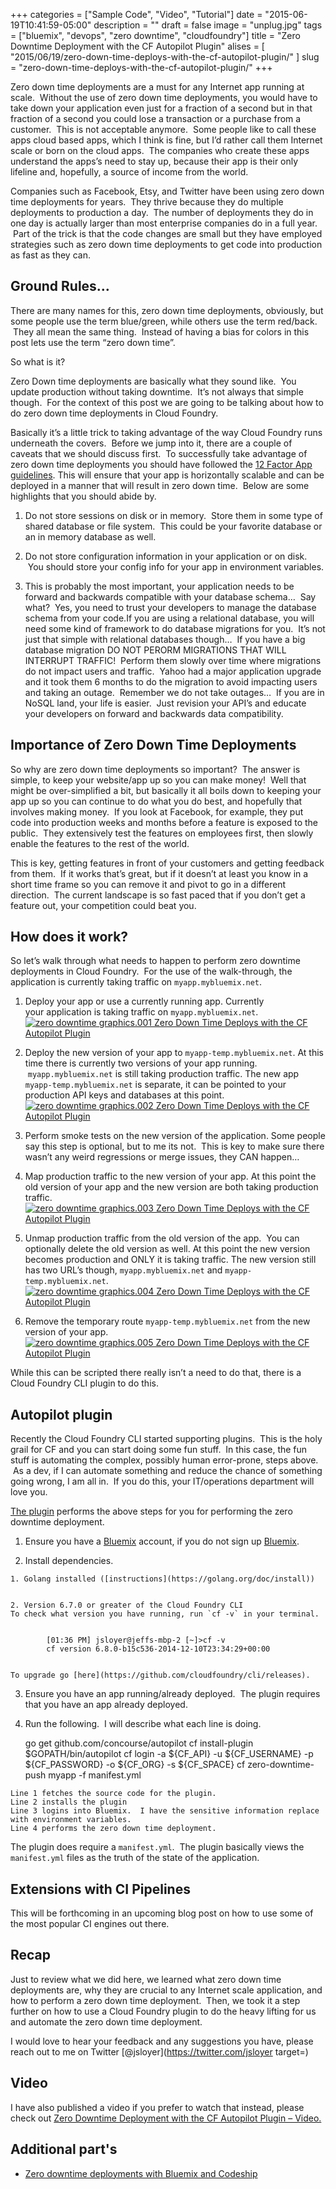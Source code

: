 +++
categories = ["Sample Code", "Video", "Tutorial"]
date = "2015-06-19T10:41:59-05:00"
description = ""
draft = false
image = "unplug.jpg"
tags = ["bluemix", "devops", "zero downtime", "cloudfoundry"]
title = "Zero Downtime Deployment with the CF Autopilot Plugin"
alises = [
  "2015/06/19/zero-down-time-deploys-with-the-cf-autopilot-plugin/"
]
slug = "zero-down-time-deploys-with-the-cf-autopilot-plugin/"
+++

Zero down time deployments are a must for any Internet app running at scale.  Without the use of zero down time deployments, you would have to take down your application even just for a fraction of a second but in that fraction of a second you could lose a transaction or a purchase from a customer.  This is not acceptable anymore.  Some people like to call these apps cloud based apps, which I think is fine, but I’d rather call them Internet scale or born on the cloud apps.  The companies who create these apps understand the apps’s need to stay up, because their app is their only lifeline and, hopefully, a source of income from the world.

Companies such as Facebook, Etsy, and Twitter have been using zero down time deployments for years.  They thrive because they do multiple deployments to production a day.  The number of deployments they do in one day is actually larger than most enterprise companies do in a full year.  Part of the trick is that the code changes are small but they have employed strategies such as zero down time deployments to get code into production as fast as they can.
<!-- more -->


## Ground Rules…


There are many names for this, zero down time deployments, obviously, but some people use the term blue/green, while others use the term red/back.  They all mean the same thing.  Instead of having a bias for colors in this post lets use the term “zero down time”.

So what is it?

Zero Down time deployments are basically what they sound like.  You update production without taking downtime.  It’s not always that simple though.  For the context of this post we are going to be talking about how to do zero down time deployments in Cloud Foundry.

Basically it’s a little trick to taking advantage of the way Cloud Foundry runs underneath the covers.  Before we jump into it, there are a couple of caveats that we should discuss first.  To successfully take advantage of zero down time deployments you should have followed the [12 Factor App guidelines](http://12factor.net/). This will ensure that your app is horizontally scalable and can be deployed in a manner that will result in zero down time.  Below are some highlights that you should abide by.




  1. Do not store sessions on disk or in memory.  Store them in some type of shared database or file system.  This could be your favorite database or an in memory database as well.


  2. Do not store configuration information in your application or on disk.  You should store your config info for your app in environment variables.


  3. This is probably the most important, your application needs to be forward and backwards compatible with your database schema…  Say what?  Yes, you need to trust your developers to manage the database schema from your code.If you are using a relational database, you will need some kind of framework to do database migrations for you.  It’s not just that simple with relational databases though…  If you have a big database migration DO NOT PERORM MIGRATIONS THAT WILL INTERRUPT TRAFFIC!  Perform them slowly over time where migrations do not impact users and traffic.  Yahoo had a major application upgrade and it took them 6 months to do the migration to avoid impacting users and taking an outage.  Remember we do not take outages…  If you are in NoSQL land, your life is easier.  Just revision your API’s and educate your developers on forward and backwards data compatibility.




## Importance of Zero Down Time Deployments


So why are zero down time deployments so important?  The answer is simple, to keep your website/app up so you can make money!  Well that might be over-simplified a bit, but basically it all boils down to keeping your app up so you can continue to do what you do best, and hopefully that involves making money.  If you look at Facebook, for example, they put code into production weeks and months before a feature is exposed to the public.  They extensively test the features on employees first, then slowly enable the features to the rest of the world.

This is key, getting features in front of your customers and getting feedback from them.  If it works that’s great, but if it doesn’t at least you know in a short time frame so you can remove it and pivot to go in a different direction.  The current landscape is so fast paced that if you don’t get a feature out, your competition could beat you.


## How does it work?


So let’s walk through what needs to happen to perform zero downtime deployments in Cloud Foundry.  For the use of the walk-through, the application is currently taking traffic on `myapp.mybluemix.net`.




  1. Deploy your app or use a currently running app.
Currently your application is taking traffic on `myapp.mybluemix.net`.
[![zero downtime graphics.001 Zero Down Time Deploys with the CF Autopilot Plugin](zero-downtime-graphics.001.png)](zero-downtime-graphics.001.png)


  2. Deploy the new version of your app to `myapp-temp.mybluemix.net`.
At this time there is currently two versions of your app running.  `myapp.mybluemix.net` is still taking production traffic.
The new app `myapp-temp.mybluemix.net` is separate, it can be pointed to your production API keys and databases at this point.
[![zero downtime graphics.002 Zero Down Time Deploys with the CF Autopilot Plugin](zero-downtime-graphics.002.png)](zero-downtime-graphics.002.png)


  3. Perform smoke tests on the new version of the application.
Some people say this step is optional, but to me its not.  This is key to make sure there wasn’t any weird regressions or merge issues, they CAN happen…


  4. Map production traffic to the new version of your app.
At this point the old version of your app and the new version are both taking production traffic.
[![zero downtime graphics.003 Zero Down Time Deploys with the CF Autopilot Plugin](zero-downtime-graphics.003.png)](zero-downtime-graphics.003.png)


  5. Unmap production traffic from the old version of the app.  You can optionally delete the old version as well.
At this point the new version becomes production and ONLY it is taking traffic.
The new version still has two URL’s though, `myapp.mybluemix.net` and `myapp-temp.mybluemix.net`.
[![zero downtime graphics.004 Zero Down Time Deploys with the CF Autopilot Plugin](zero-downtime-graphics.004.png)](zero-downtime-graphics.004.png)


  6. Remove the temporary route `myapp-temp.mybluemix.net` from the new version of your app.
[![zero downtime graphics.005 Zero Down Time Deploys with the CF Autopilot Plugin](zero-downtime-graphics.005.png)](zero-downtime-graphics.005.png)


While this can be scripted there really isn’t a need to do that, there is a Cloud Foundry CLI plugin to do this.


## Autopilot plugin


Recently the Cloud Foundry CLI started supporting plugins.  This is the holy grail for CF and you can start doing some fun stuff.  In this case, the fun stuff is automating the complex, possibly human error-prone, steps above.  As a dev, if I can automate something and reduce the chance of something going wrong, I am all in.  If you do this, your IT/operations department will love you.

[The plugin](https://github.com/concourse/autopilot) performs the above steps for you for performing the zero downtime deployment.




  1. Ensure you have a [Bluemix](http://bluemix.net/?cm_mmc=Display-JeffSloyer.io-_-BluemixSampleApp-AutoPilotPlugin-_-Node-WatsonPersonalityInsights-_-BM-DevAd) account, if you do not sign up [Bluemix](http://bluemix.net/?cm_mmc=Display-JeffSloyer.io-_-BluemixSampleApp-AutoPilotPlugin-_-Node-WatsonPersonalityInsights-_-BM-DevAd).


  2. Install dependencies.


    1. Golang installed ([instructions](https://golang.org/doc/install))


    2. Version 6.7.0 or greater of the Cloud Foundry CLI
    To check what version you have running, run `cf -v` in your terminal.


            [01:36 PM] jsloyer@jeffs-mbp-2 [~]>cf -v
            cf version 6.8.0-b15c536-2014-12-10T23:34:29+00:00


    To upgrade go [here](https://github.com/cloudfoundry/cli/releases).

  3. Ensure you have an app running/already deployed.  The plugin requires that you have an app already deployed.


  4. Run the following.  I will describe what each line is doing.

        go get github.com/concourse/autopilot
        cf install-plugin $GOPATH/bin/autopilot
        cf login -a ${CF_API} -u ${CF_USERNAME} -p ${CF_PASSWORD} -o ${CF_ORG} -s ${CF_SPACE}
        cf zero-downtime-push myapp -f manifest.yml

    Line 1 fetches the source code for the plugin.
    Line 2 installs the plugin
    Line 3 logins into Bluemix.  I have the sensitive information replace with environment variables.
    Line 4 performs the zero down time deployment.


The plugin does require a `manifest.yml`.  The plugin basically views the `manifest.yml` files as the truth of the state of the application.


## Extensions with CI Pipelines


This will be forthcoming in an upcoming blog post on how to use some of the most popular CI engines out there.


## Recap


Just to review what we did here, we learned what zero down time deployments are, why they are crucial to any Internet scale application, and how to perform a zero down time deployment.  Then, we took it a step further on how to use a Cloud Foundry plugin to do the heavy lifting for us and automate the zero down time deployment.

I would love to hear your feedback and any suggestions you have, please reach out to me on Twitter [@jsloyer](https://twitter.com/jsloyer target=)


## Video


I have also published a video if you prefer to watch that instead, please check out [Zero Downtime Deployment with the CF Autopilot Plugin – Video.](/post/zero-downtime-deployment-with-the-cf-autopilot-plugin-video/)


## Additional part's






  * [Zero downtime deployments with Bluemix and Codeship](/post/zero-downtime-deployments-with-bluemix-and-codeship/)
